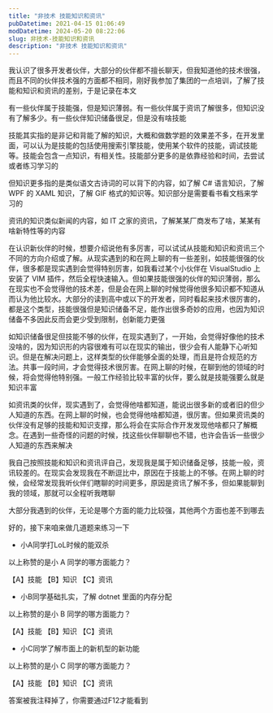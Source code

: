 ```yaml
---
title: "非技术 技能知识和资讯"
pubDatetime: 2021-04-15 01:06:49
modDatetime: 2024-05-20 08:22:06
slug: 非技术-技能知识和资讯
description: "非技术 技能知识和资讯"
---
```





我认识了很多开发者伙伴，大部分的伙伴都不擅长聊天，但我知道他的技术很强，而且不同的伙伴技术强的方面都不相同，刚好我参加了集团的一点培训，了解了技能和知识和资讯的差别，于是记录在本文

<!--more-->


<!-- CreateTime:2021/4/15 9:06:49 -->

<!-- 发布 -->

有一些伙伴属于技能强，但是知识薄弱。有一些伙伴属于资讯了解很多，但知识没有了解多少。有一些伙伴知识储备很足，但是没有啥技能

技能其实指的是非记和背能了解的知识，大概和做数学题的效果差不多，在开发里面，可以认为是技能的包括使用搜索引擎技能，使用某个软件的技能，调试技能等。技能会包含一点知识，有相关性。技能部分更多的是依靠经验和时间，去尝试或者练习学习的

但知识更多指的是类似语文古诗词的可以背下的内容，如了解 C# 语言知识，了解 WPF 的 XAML 知识，了解 GIF 格式的知识等。知识部分是需要看书看文档来学习的

资讯的知识类似新闻的内容，如 IT 之家的资讯，了解某某厂商发布了啥，某某有啥新特性等的内容

在认识新伙伴的时候，想要介绍说他有多厉害，可以试试从技能和知识和资讯三个不同的方向介绍或了解。从现实遇到的和在网上聊的有一些差别，如技能很强的伙伴，很多都是现实遇到会觉得特别厉害，如我看过某个小伙伴在 VisualStudio 上安装了 VIM 插件，然后全程快速输入。但如果技能很强的伙伴的知识薄弱，那么在现实也不会觉得他的技术差，但是会在网上聊的时候觉得他很多知识都不知道从而认为他比较水。大部分的读到高中或以下的开发者，同时看起来技术很厉害的，都是这个类型，技能很强但是知识储备不足，能作出很多奇妙的应用，也因为知识储备不多因此反而会更少受到限制，创新能力更强

如知识储备很足但技能不够的伙伴，在现实遇到了，一开始，会觉得好像他的技术没啥的，因为知识形的内容很难有可以在现实的输出，很少会有人能静下心听知识。但是在解决问题上，这样类型的伙伴能够全面的处理，而且是符合规范的方法。共事一段时间，才会觉得技术很厉害。在网上聊的时候，在聊到他的领域的时候，将会觉得他特别强。一般工作经验比较丰富的伙伴，要么就是技能强要么就是知识丰富

如资讯类的伙伴，现实遇到了，会觉得他啥都知道，能说出很多新的或者旧的但少人知道的东西。在网上聊的时候，也会觉得他啥都知道，很厉害。但如果资讯类的伙伴没有足够的技能和知识支撑，那么将会在实际合作开发发现他啥都只了解概念。在遇到一些奇怪的问题的时候，找这些伙伴聊聊也不错，也许会告诉一些很少人知道的东西来解决

我自己按照技能和知识和资讯评自己，发现我是属于知识储备足够，技能一般，资讯较差的。在现实会发现我在不断逗比中，原因在于技能上的不够。在网上聊的时候，会经常发现我听伙伴们瞎聊的时间更多，原因是资讯了解不多，但如果能聊到我的领域，那就可以全程听我瞎聊

大部分我遇到的伙伴，无论是哪个方面的能力比较强，其他两个方面也差不到哪去

好的，接下来咱来做几道题来练习一下

- 小A同学打LoL时候的能双杀

以上称赞的是小 A 同学的哪方面能力？

【A】技能 【B】知识 【C】资讯 

- 小B同学基础扎实，了解 dotnet 里面的内存分配

以上称赞的是小 B 同学的哪方面能力？

【A】技能 【B】知识 【C】资讯 

- 小C同学了解市面上的新机型的新功能

以上称赞的是小 C 同学的哪方面能力？

【A】技能 【B】知识 【C】资讯 

答案被我注释掉了，你需要通过F12才能看到

<!-- 按照顺序是 A B C 哈 -->

